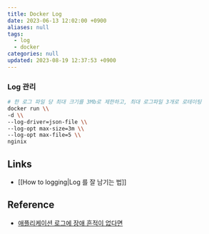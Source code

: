 ```yaml
---
title: Docker Log
date: 2023-06-13 12:02:00 +0900
aliases: null
tags:
  - log
  - docker
categories: null
updated: 2023-08-19 12:37:53 +0900
---
```


### Log 관리

```bash
# 한 로그 파일 당 최대 크기를 3Mb로 제한하고, 최대 로그파일 3개로 로테이팅  
docker run \\  
-d \\  
--log-driver=json-file \\  
--log-opt max-size=3m \\  
--log-opt max-file=5 \\  
nginix
```

## Links

- [[How to logging|Log 를 잘 남기는 법]]

## Reference

- [애플리케이션 로그에 장애 흔적이 없다면](https://medium.com/@arneg0shua/%EC%95%A0%ED%94%8C%EB%A6%AC%EC%BC%80%EC%9D%B4%EC%85%98-%EB%A1%9C%EA%B7%B8%EC%97%90-%EC%9E%A5%EC%95%A0-%ED%9D%94%EC%A0%81%EC%9D%B4-%EC%97%86%EB%8B%A4%EB%A9%B4-vi-%ED%99%9C%EC%9A%A9%ED%8E%B8-d4e82c171e6f)
